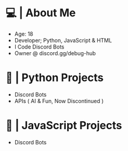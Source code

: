# 💻 | About Me
- Age: 18
- Developer; Python, JavaScript & HTML
- I Code Discord Bots
- Owner @ discord.gg/debug-hub

# 🐍 | Python Projects
- Discord Bots
- APIs ( AI & Fun, Now Discontinued )

# 📜 | JavaScript Projects
- Discord Bots
